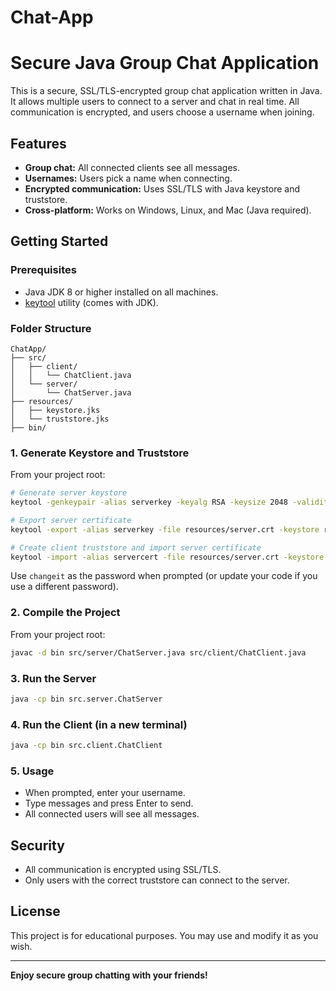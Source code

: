 # Chat-App
# Secure Java Group Chat Application

This is a secure, SSL/TLS-encrypted group chat application written in Java. It allows multiple users to connect to a server and chat in real time. All communication is encrypted, and users choose a username when joining.

## Features

- **Group chat:** All connected clients see all messages.
- **Usernames:** Users pick a name when connecting.
- **Encrypted communication:** Uses SSL/TLS with Java keystore and truststore.
- **Cross-platform:** Works on Windows, Linux, and Mac (Java required).

## Getting Started

### Prerequisites

- Java JDK 8 or higher installed on all machines.
- [keytool](https://docs.oracle.com/javase/8/docs/technotes/tools/unix/keytool.html) utility (comes with JDK).

### Folder Structure

```
ChatApp/
├── src/
│   ├── client/
│   │   └── ChatClient.java
│   └── server/
│       └── ChatServer.java
├── resources/
│   ├── keystore.jks
│   └── truststore.jks
├── bin/
```

### 1. Generate Keystore and Truststore

From your project root:

```sh
# Generate server keystore
keytool -genkeypair -alias serverkey -keyalg RSA -keysize 2048 -validity 365 -keystore resources/keystore.jks

# Export server certificate
keytool -export -alias serverkey -file resources/server.crt -keystore resources/keystore.jks

# Create client truststore and import server certificate
keytool -import -alias servercert -file resources/server.crt -keystore resources/truststore.jks
```

Use `changeit` as the password when prompted (or update your code if you use a different password).

### 2. Compile the Project

From your project root:

```sh
javac -d bin src/server/ChatServer.java src/client/ChatClient.java
```

### 3. Run the Server

```sh
java -cp bin src.server.ChatServer
```

### 4. Run the Client (in a new terminal)

```sh
java -cp bin src.client.ChatClient
```

### 5. Usage

- When prompted, enter your username.
- Type messages and press Enter to send.
- All connected users will see all messages.

## Security

- All communication is encrypted using SSL/TLS.
- Only users with the correct truststore can connect to the server.

## License

This project is for educational purposes. You may use and modify it as you wish.

---

**Enjoy secure group chatting with your friends!**
